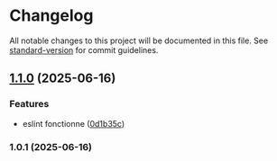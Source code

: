 # Changelog

All notable changes to this project will be documented in this file. See [standard-version](https://github.com/conventional-changelog/standard-version) for commit guidelines.

## [1.1.0](https://github.com/Angelina974/ManipulationGit/compare/v1.0.1...v1.1.0) (2025-06-16)


### Features

* eslint fonctionne ([0d1b35c](https://github.com/Angelina974/ManipulationGit/commit/0d1b35c1f4a5ec759d51d2039c2d58756afad14c))

### 1.0.1 (2025-06-16)
